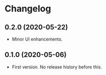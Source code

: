 ﻿# Changelog

## 0.2.0 (2020-05-22)

- Minor UI enhancements.

## 0.1.0 (2020-05-06)

- First version. No release history before this.